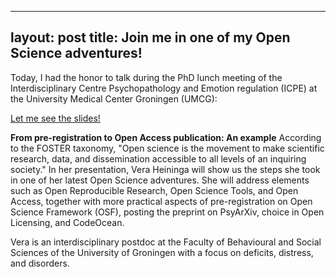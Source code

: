 
---
layout: post
title: Join me in one of my Open Science adventures!
---

Today, I had the honor to talk during the PhD lunch meeting of the Interdisciplinary Centre Psychopathology and Emotion regulation (ICPE) at the  University Medical Center Groningen (UMCG):

[Let me see the slides!](https://osf.io/7e5nt)

**From pre-registration to Open Access publication: An example**
According to the FOSTER taxonomy, "Open science is the movement to make scientific research, data, and dissemination accessible to all levels of an inquiring society." In her presentation, Vera Heininga will show us the steps she took in one of her latest Open Science adventures. She will address elements such as Open Reproducible Research, Open Science Tools, and Open Access, together with more practical aspects of pre-registration on Open Science Framework (OSF), posting the preprint on PsyArXiv, choice in Open Licensing, and CodeOcean.

Vera is an interdisciplinary postdoc at the Faculty of Behavioural and Social Sciences of the University of Groningen with a focus on deficits, distress, and disorders.


